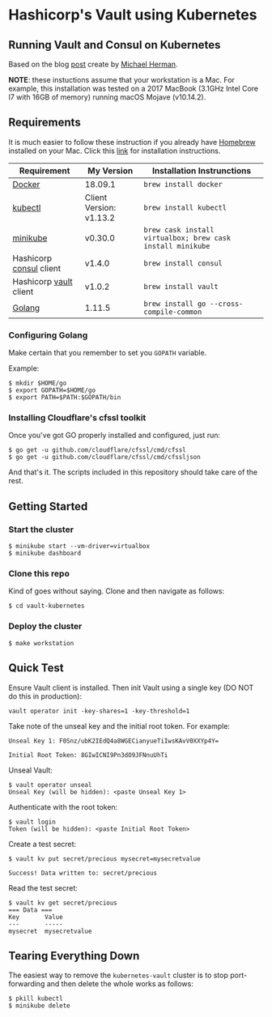 # Hashicorp's Vault using Kubernetes
## Running Vault and Consul on Kubernetes
Based on the blog [post](https://testdriven.io/blog/running-vault-and-consul-on-kubernetes/) create by [Michael Herman](https://github.com/mjhea0).

**NOTE**: these instuctions assume that your workstation is a Mac. For example, this installation was tested on a 2017 MacBook (3.1GHz Intel Core I7 with 16GB of memory) running macOS Mojave (v10.14.2).

## Requirements
It is much easier to follow these instruction if you already have [Homebrew](https://brew.sh/) installed on your Mac. Click this [link](https://brew.sh/) for installation instructions.

| Requirement | My Version | Installation Instrunctions |
| ----------- | ------- | -------------------------- |
| [Docker](https://docs.docker.com/docker-for-mac/install/) | 18.09.1 | `brew install docker` |
| [kubectl](https://kubernetes.io/docs/tasks/tools/install-kubectl/) | Client Version: v1.13.2 | `brew install kubectl` |
| [minikube](https://kubernetes.io/docs/tasks/tools/install-minikube/) | v0.30.0 | `brew cask install virtualbox; brew cask install minikube` |
| Hashicorp [consul](https://www.consul.io/) client | v1.4.0 | `brew install consul` |
| Hashicorp [vault](https://www.vaultproject.io/) client| v1.0.2 | `brew install vault` |
| [Golang](https://golang.org/doc/install) | 1.11.5 | `brew install go --cross-compile-common` |

### Configuring Golang

Make certain that you remember to set you `GOPATH` variable.  

Example:
```
$ mkdir $HOME/go
$ export GOPATH=$HOME/go
$ export PATH=$PATH:$GOPATH/bin
```

### Installing Cloudflare's cfssl toolkit
Once you've got GO properly installed and configured, just run:
```
$ go get -u github.com/cloudflare/cfssl/cmd/cfssl
$ go get -u github.com/cloudflare/cfssl/cmd/cfssljson
```
And that's it. The scripts included in this repository should take care of the rest.

## Getting Started

### Start the cluster
```
$ minikube start --vm-driver=virtualbox
$ minikube dashboard
```

### Clone this repo
Kind of goes without saying. Clone and then navigate as follows:
```
$ cd vault-kubernetes
```

### Deploy the cluster
```
$ make workstation
```

## Quick Test
Ensure Vault client is installed. Then init Vault using a single key (DO NOT do this in production):
```
vault operator init -key-shares=1 -key-threshold=1
```

Take note of the unseal key and the initial root token. For example:
```
Unseal Key 1: F0Snz/ubK2IEdQ4a8WGECianyueTiIwsKAvV0XXYp4Y=

Initial Root Token: 8GIwICNI9Pn3dO9JFNnuUhTi
```

Unseal Vault:
```
$ vault operator unseal
Unseal Key (will be hidden): <paste Unseal Key 1>
```

Authenticate with the root token:
```
$ vault login
Token (will be hidden): <paste Initial Root Token>
```

Create a test secret:
```
$ vault kv put secret/precious mysecret=mysecretvalue

Success! Data written to: secret/precious
```

Read the test secret:
```
$ vault kv get secret/precious
=== Data ===
Key       Value
---       -----
mysecret  mysecretvalue
```


## Tearing Everything Down
The easiest way to remove the `kubernetes-vault` cluster is to stop port-forwarding and then delete the whole works as follows:  
```
$ pkill kubectl
$ minikube delete
```
